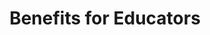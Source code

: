 ---
title: Benefits for Educators

components:
- component_name: tabBar
  tabBarItems:
  - img_src: "assets/img/random-img3.svg"
    label: Educators
    url: benefits-educators

  - img_src: "assets/img/hero-test.svg"
    label: Self-study
    url: benefits-self-study

# - component_name: hero
#   supertitle: Benefits for Educators
#   title: A better way to practice and assess
#   img_src: "assets/img/hero/benefits-hero.svg"

# Hero
- component_name: hero
  title: A teacher's dream
  description: With coverage of all core curriculum and standardized exams, Albert is a powerful curriculum supplement that your entire school can leverage.
  img_src: "assets/img/hero/benefits-hero.svg"
  cta_label: Learn more
  cta_url: aurl

# Feature Grid
- component_name: featureGrid
  featureGridItems:
  - img_src: "assets/img/random-img3.svg"
    title: Who
    description: Administrators and curriculum directors involved in the decision making process of ed-tech solutions with at least 75 students.
  - img_src: "assets/img/random-img3.svg"
    title: What
    description: A 4-5 week no-risk pilot of Albert with all of your students and teachers.
  - img_src: "assets/img/random-img3.svg"
    title: Where
    description: We would implement at your school with a dedicated Albert point person to help with every step of the pilot process.
  - img_src: "assets/img/random-img3.svg"
    title: When
    description: Pilots start on a rolling basis during the school year. Apply now and secure a start date. Spots are limited!
  
# Hero
- component_name: hero
  title: A teacher's dream
  description: With coverage of all core curriculum and standardized exams, Albert is a powerful curriculum supplement that your entire school can leverage.
  img_src: "assets/img/hero/benefits-hero.svg"
  cta_label: Learn more
  cta_url: aurl

# Feature Grid
- component_name: featureGrid
  featureGridItems:
  - img_src: "assets/img/random-img3.svg"
    title: Who
    description: Administrators and curriculum directors involved in the decision making process of ed-tech solutions with at least 75 students.
  - img_src: "assets/img/random-img3.svg"
    title: What
    description: A 4-5 week no-risk pilot of Albert with all of your students and teachers.
  - img_src: "assets/img/random-img3.svg"
    title: Where
    description: We would implement at your school with a dedicated Albert point person to help with every step of the pilot process.
  - img_src: "assets/img/random-img3.svg"
    title: When
    description: Pilots start on a rolling basis during the school year. Apply now and secure a start date. Spots are limited!

- component_name: preFooter
---